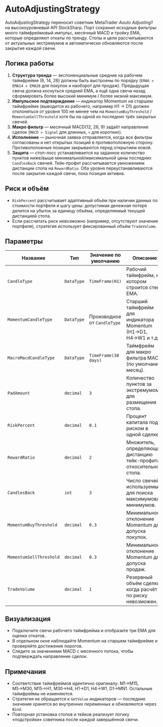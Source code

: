 # AutoAdjustingStrategy

AutoAdjustingStrategy переносит советник MetaTrader *Aouto Adjusting1* на высокоуровневый API StockSharp. Порт сохранил исходные фильтры: много таймфреймовый импульс, месячный MACD и тройку EMA, которые определяют откаты по тренду. Стопы и цели рассчитываются от актуальных экстремумов и автоматически обновляются после закрытия каждой свечи.

## Логика работы

1. **Структура тренда** — экспоненциальные средние на рабочем таймфрейме (6, 14, 26) должны быть выстроены по порядку (`EMA6 < EMA14 < EMA26` для покупок и наоборот для продаж). Предыдущая свеча должна коснуться средней EMA, а ещё одна свеча назад сформировать более высокий минимум / более низкий максимум.
2. **Импульсное подтверждение** — индикатор Momentum на старшем таймфрейме (выводится из рабочего, например H1 → D1) должен отклоняться от уровня 100 не менее чем на `MomentumBuyThreshold` / `MomentumSellThreshold` хотя бы на одной из последних трёх закрытых свечей.
3. **Макро фильтр** — месячный MACD(12, 26, 9) задаёт направление сделок (`MACD > Signal` для длинных, `<` для коротких).
4. **Исполнение** — рыночная заявка отправляется, когда все фильтры согласованы и нет открытых позиций в противоположную сторону. Противоположные позиции закрываются перед открытием новой.
5. **Защита** — стоп-лосс устанавливается на заданное количество пунктов ниже/выше минимальной/максимальной цены последних `CandlesBack` свечей. Тейк-профит рассчитывается умножением дистанции стопа на `RewardRatio`. Оба уровня переустанавливаются после закрытия каждой свечи, пока позиция активна.

## Риск и объём

- `RiskPercent` рассчитывает адаптивный объём при наличии данных по стоимости портфеля и шагу цены: допустимая денежная потеря делится на убыток за единицу объёма, определяемый текущей дистанцией стопа.
- Если рассчитать риск невозможно (например, отсутствуют значения портфеля), стратегия использует фиксированный объём `TradeVolume`.

## Параметры

| Название | Тип | Значение по умолчанию | Описание |
| --- | --- | --- | --- |
| `CandleType` | `DataType` | `TimeFrame(H1)` | Рабочий таймфрейм, на котором строится стек EMA. |
| `MomentumCandleType` | `DataType` | Производное от `CandleType` | Старший таймфрейм для индикатора Momentum (H1→D1, H4→W1 и т.д.). |
| `MacroMacdCandleType` | `DataType` | `TimeFrame(30 days)` | Таймфрейм для макро фильтра MACD (по умолчанию месяц). |
| `PadAmount` | `decimal` | `3` | Количество пунктов за экстремумом для размещения стопа. |
| `RiskPercent` | `decimal` | `0.1` | Процент капитала под риском в одной сделке. |
| `RewardRatio` | `decimal` | `2` | Множитель, определяющий дистанцию тейк-профита относительно стопа. |
| `CandlesBack` | `int` | `3` | Число свечей, используемых для поиска максимумов/минимумов. |
| `MomentumBuyThreshold` | `decimal` | `0.3` | Минимальное отклонение Momentum для допуска покупок. |
| `MomentumSellThreshold` | `decimal` | `0.3` | Минимальное отклонение Momentum для допуска продаж. |
| `TradeVolume` | `decimal` | `1` | Резервный объём сделки, когда расчёт по риску невозможен. |

## Визуализация

- Подключите свечи рабочего таймфрейма и отобразите три EMA для оценки откатов.
- В отдельном окне наблюдайте Momentum на старшем таймфрейме и проверяйте достижение порогов.
- Следите за значениями MACD с месячного потока, чтобы подтверждать направление сделок.

## Примечания

- Соответствие таймфреймов идентично оригиналу: M1→M15, M5→M30, M15→H1, M30→H4, H1→D1, H4→W1, D1→MN1. Остальные таймфреймы не изменяются.
- Стратегия не обращается к `GetValue` индикаторов — последние значения хранятся во внутренних переменных и обновляются через `Bind`.
- Повторная установка стопов и тейков реализует логику «подстройки» советника после каждой завершённой свечи.
